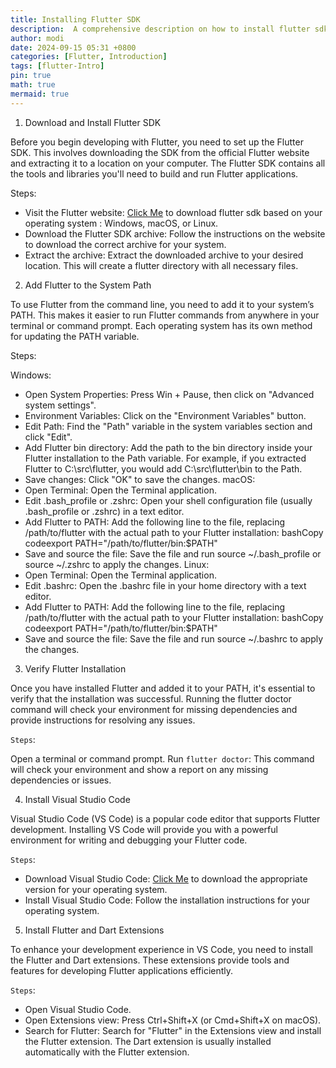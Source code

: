 ```yaml
---
title: Installing Flutter SDK
description:  A comprehensive description on how to install flutter sdk
author: modi
date: 2024-09-15 05:31 +0800
categories: [Flutter, Introduction]
tags: [flutter-Intro]
pin: true
math: true
mermaid: true
---
```


1. Download and Install Flutter SDK

Before you begin developing with Flutter, you need to set up the Flutter SDK. This involves downloading the SDK from the official Flutter website and extracting it to a location on your computer. The Flutter SDK contains all the tools and libraries you'll need to build and run Flutter applications.

Steps:

  - Visit the Flutter website: [Click Me](https://docs.flutter.dev/get-started/install) to download flutter sdk based on your operating system : Windows, macOS, or Linux.
  - Download the Flutter SDK archive: Follow the instructions on the website to download the correct archive for your system.
  - Extract the archive: Extract the downloaded archive to your desired location. This will create a flutter directory with all necessary files.

2. Add Flutter to the System Path

To use Flutter from the command line, you need to add it to your system’s PATH. This makes it easier to run Flutter commands from anywhere in your terminal or command prompt. Each operating system has its own method for updating the PATH variable.

Steps:

Windows:
  - Open System Properties: Press Win + Pause, then click on "Advanced system settings".
  - Environment Variables: Click on the "Environment Variables" button.
  - Edit Path: Find the "Path" variable in the system variables section and click "Edit".
  - Add Flutter bin directory: Add the path to the bin directory inside your Flutter installation to the Path    variable. For example, if you extracted Flutter to C:\src\flutter, you would add C:\src\flutter\bin to the   Path.
  - Save changes: Click "OK" to save the changes.
macOS:
   - Open Terminal: Open the Terminal application.
   - Edit .bash_profile or .zshrc: Open your shell configuration file (usually .bash_profile or .zshrc) in a  text editor.
   - Add Flutter to PATH: Add the following line to the file, replacing /path/to/flutter with the actual path  to your Flutter installation:
   bashCopy codeexport PATH="/path/to/flutter/bin:$PATH"
   - Save and source the file: Save the file and run source ~/.bash_profile or source ~/.zshrc to apply the   changes.
Linux:
   - Open Terminal: Open the Terminal application.
   - Edit .bashrc: Open the .bashrc file in your home directory with a text editor.
   - Add Flutter to PATH: Add the following line to the file, replacing /path/to/flutter with the actual path to your Flutter installation:
   bashCopy codeexport PATH="/path/to/flutter/bin:$PATH"
   - Save and source the file: Save the file and run source ~/.bashrc to apply the changes.

3. Verify Flutter Installation

Once you have installed Flutter and added it to your PATH, it's essential to verify that the installation was successful. Running the flutter doctor command will check your environment for missing dependencies and provide instructions for resolving any issues.

`Steps`:

Open a terminal or command prompt.
Run `flutter doctor`: This command will check your environment and show a report on any missing dependencies or issues.

4. Install Visual Studio Code

Visual Studio Code (VS Code) is a popular code editor that supports Flutter development. Installing VS Code will provide you with a powerful environment for writing and debugging your Flutter code.

`Steps`:

   - Download Visual Studio Code: [Click Me](https://code.visualstudio.com/download) to download the appropriate version for your operating system.
   - Install Visual Studio Code: Follow the installation instructions for your operating system.

5. Install Flutter and Dart Extensions

To enhance your development experience in VS Code, you need to install the Flutter and Dart extensions. These extensions provide tools and features for developing Flutter applications efficiently.

`Steps`:
   - Open Visual Studio Code.
   - Open Extensions view: Press Ctrl+Shift+X (or Cmd+Shift+X on macOS).
   - Search for Flutter: Search for "Flutter" in the Extensions view and install the Flutter extension. The Dart extension is usually installed automatically with the Flutter extension.